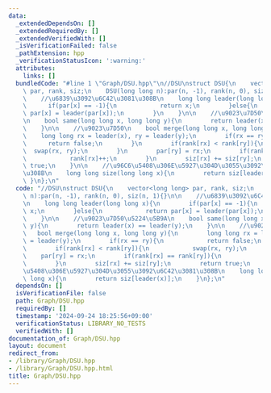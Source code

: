 ```yaml
---
data:
  _extendedDependsOn: []
  _extendedRequiredBy: []
  _extendedVerifiedWith: []
  _isVerificationFailed: false
  _pathExtension: hpp
  _verificationStatusIcon: ':warning:'
  attributes:
    links: []
  bundledCode: "#line 1 \"Graph/DSU.hpp\"\n//DSU\nstruct DSU{\n    vector<long long>\
    \ par, rank, siz;\n    DSU(long long n):par(n, -1), rank(n, 0), siz(n, 1){}\n\n\
    \    //\u6839\u3092\u6C42\u3081\u308B\n    long long leader(long long x){\n  \
    \      if(par[x] == -1){\n            return x;\n        }else{\n            return\
    \ par[x] = leader(par[x]);\n        }\n    }\n\n    //\u9023\u7D50\u5224\u5B9A\
    \n    bool same(long long x, long long y){\n        return leader(x) == leader(y);\n\
    \    }\n\n    //\u9023\u7D50\n    bool merge(long long x, long long y){\n    \
    \    long long rx = leader(x), ry = leader(y);\n        if(rx == ry){\n      \
    \      return false;\n        }\n        if(rank[rx] < rank[ry]){\n          \
    \  swap(rx, ry);\n        }\n        par[ry] = rx;\n        if(rank[rx] == rank[ry]){\n\
    \            rank[rx]++;\n        }\n        siz[rx] += siz[ry];\n        return\
    \ true;\n    }\n\n    //\u96C6\u5408\u306E\u5927\u304D\u3055\u3092\u6C42\u3081\
    \u308B\n    long long size(long long x){\n        return siz[leader(x)];\n   \
    \ }\n};\n"
  code: "//DSU\nstruct DSU{\n    vector<long long> par, rank, siz;\n    DSU(long long\
    \ n):par(n, -1), rank(n, 0), siz(n, 1){}\n\n    //\u6839\u3092\u6C42\u3081\u308B\
    \n    long long leader(long long x){\n        if(par[x] == -1){\n            return\
    \ x;\n        }else{\n            return par[x] = leader(par[x]);\n        }\n\
    \    }\n\n    //\u9023\u7D50\u5224\u5B9A\n    bool same(long long x, long long\
    \ y){\n        return leader(x) == leader(y);\n    }\n\n    //\u9023\u7D50\n \
    \   bool merge(long long x, long long y){\n        long long rx = leader(x), ry\
    \ = leader(y);\n        if(rx == ry){\n            return false;\n        }\n\
    \        if(rank[rx] < rank[ry]){\n            swap(rx, ry);\n        }\n    \
    \    par[ry] = rx;\n        if(rank[rx] == rank[ry]){\n            rank[rx]++;\n\
    \        }\n        siz[rx] += siz[ry];\n        return true;\n    }\n\n    //\u96C6\
    \u5408\u306E\u5927\u304D\u3055\u3092\u6C42\u3081\u308B\n    long long size(long\
    \ long x){\n        return siz[leader(x)];\n    }\n};\n"
  dependsOn: []
  isVerificationFile: false
  path: Graph/DSU.hpp
  requiredBy: []
  timestamp: '2024-09-24 18:25:56+09:00'
  verificationStatus: LIBRARY_NO_TESTS
  verifiedWith: []
documentation_of: Graph/DSU.hpp
layout: document
redirect_from:
- /library/Graph/DSU.hpp
- /library/Graph/DSU.hpp.html
title: Graph/DSU.hpp
---
```

